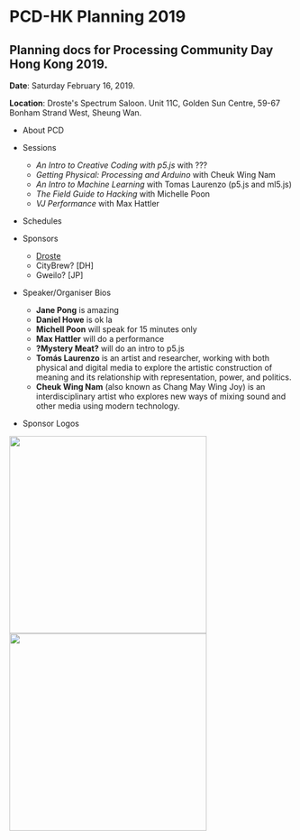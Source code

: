# PCD-HK Planning 2019

## Planning docs for Processing Community Day Hong Kong 2019. 

**Date**: Saturday February 16, 2019. 

**Location**: Droste's Spectrum Saloon. Unit 11C, Golden Sun Centre, 59-67 Bonham Strand West, Sheung Wan.

- About PCD
- Sessions
  - _An Intro to Creative Coding with p5.js_ with ???
  - _Getting Physical: Processing and Arduino_ with Cheuk Wing Nam
  - _An Intro to Machine Learning_ with Tomas Laurenzo (p5.js and ml5.js)
  - _The Field Guide to Hacking_ with Michelle Poon
  - _VJ Performance_ with Max Hattler
- Schedules
- Sponsors
    - [Droste](http://droste.hk/)
    - CityBrew? [DH]
    - Gweilo? [JP]
    
- Speaker/Organiser Bios
    - **Jane Pong** is amazing
    - **Daniel Howe** is ok la
    - **Michell Poon** will speak for 15 minutes only
    - **Max Hattler** will do a performance
    - **?Mystery Meat?** will do an intro to p5.js
    - **Tomás Laurenzo** is an artist and researcher, working with both physical and digital media to explore the artistic construction of meaning and its relationship with representation, power, and politics.
    - **Cheuk Wing Nam** (also known as Chang May Wing Joy) is an interdisciplinary artist who explores new ways of mixing sound and other media using modern technology.
    
- Sponsor Logos

<div align="left">
  <a href="http://droste.hk/">
    <img src="http://droste.hk/img/logo/droste_logo.png" width="350px"/><br>
    <img src="http://rednoise.org/ftp/droste.jpg" width="350px"/>
  </a>
</div>

